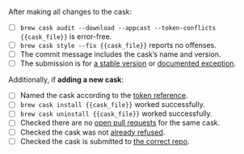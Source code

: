 <!-- If there’s a checkbox you can’t complete for any reason, that's okay, just explain in detail why you weren’t able to do so. -->

After making all changes to the cask:

- [ ] `brew cask audit --download --appcast --token-conflicts {{cask_file}}` is error-free.
- [ ] `brew cask style --fix {{cask_file}}` reports no offenses.
- [ ] The commit message includes the cask’s name and version.
- [ ] The submission is for [a stable version](https://github.com/Homebrew/homebrew-cask/blob/master/doc/development/adding_a_cask.md#finding-a-home-for-your-cask) or [documented exception](https://github.com/Homebrew/homebrew-cask/blob/master/doc/development/adding_a_cask.md#but-there-is-no-stable-version).

Additionally, if **adding a new cask**:

- [ ] Named the cask according to the [token reference].
- [ ] `brew cask install {{cask_file}}` worked successfully.
- [ ] `brew cask uninstall {{cask_file}}` worked successfully.
- [ ] Checked there are no [open pull requests] for the same cask.
- [ ] Checked the cask was not [already refused].
- [ ] Checked the cask is submitted to [the correct repo].

[token reference]: https://github.com/Homebrew/homebrew-cask/blob/master/doc/cask_language_reference/token_reference.md
[open pull requests]: https://github.com/Homebrew/homebrew-cask-versions/pulls
[already refused]: https://github.com/Homebrew/homebrew-cask-versions/search?q=is%3Aclosed&type=Issues
[the correct repo]: https://github.com/Homebrew/homebrew-cask/blob/master/doc/development/adding_a_cask.md#finding-a-home-for-your-cask
[version-checksum]: https://github.com/Homebrew/homebrew-cask/blob/master/doc/cask_language_reference/stanzas/sha256.md#updating-the-sha256
